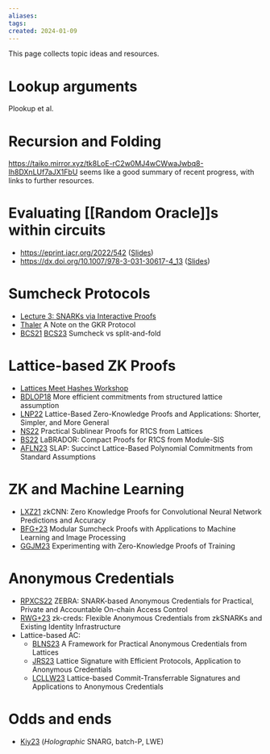 ```yaml
---
aliases: 
tags: 
created: 2024-01-09
---
```

This page collects topic ideas and resources.

# Lookup arguments
Plookup et al.

# Recursion and Folding
https://taiko.mirror.xyz/tk8LoE-rC2w0MJ4wCWwaJwbq8-Ih8DXnLUf7aJX1FbU seems like a good summary of recent progress, with links to further resources.

# Evaluating [[Random Oracle]]s within circuits
- https://eprint.iacr.org/2022/542 ([Slides](https://iacr.org/submit/files/slides/2023/eurocrypt/eurocrypt2023/170/slides.pdf))
- https://dx.doi.org/10.1007/978-3-031-30617-4_13 ([Slides](https://iacr.org/submit/files/slides/2023/eurocrypt/eurocrypt2023/284/slides.pdf))

# Sumcheck Protocols
- [Lecture 3: SNARKs via Interactive Proofs](https://zk-learning.org/assets/lecture4.pdf)
- [Thaler](https://people.cs.georgetown.edu/jthaler/GKRNote.pdf) A Note on the GKR Protocol
- [BCS21](https://eprint.iacr.org/2021/333.pdf) [BCS23](https://eprint.iacr.org/2023/930.pdf)  Sumcheck vs split-and-fold

# Lattice-based ZK Proofs
- [Lattices Meet Hashes Workshop](https://lattices-meet-hashes23.epfl.ch/program.html)
- [BDLOP18](https://eprint.iacr.org/2022/284.pdf) More efficient commitments from structured lattice assumption
- [LNP22](https://eprint.iacr.org/2022/284.pdf) Lattice-Based Zero-Knowledge Proofs and Applications: Shorter, Simpler, and More General
- [NS22](https://eprint.iacr.org/2022/1048.pdf) Practical Sublinear Proofs for R1CS from Lattices
- [BS22](https://eprint.iacr.org/2022/1341.pdf) LaBRADOR: Compact Proofs for R1CS from Module-SIS
- [AFLN23](https://eprint.iacr.org/2023/1469.pdf) SLAP: Succinct Lattice-Based Polynomial Commitments from Standard Assumptions

# ZK and Machine Learning
- [LXZ21](https://eprint.iacr.org/2021/673.pdf) zkCNN: Zero Knowledge Proofs for Convolutional Neural Network Predictions and Accuracy
- [BFG+23](https://eprint.iacr.org/2023/1342.pdf) Modular Sumcheck Proofs with Applications to Machine Learning and Image Processing
- [GGJM23](https://eprint.iacr.org/2023/1345.pdf) Experimenting with Zero-Knowledge Proofs of Training

# Anonymous Credentials
- [RPXCS22](https://eprint.iacr.org/2022/1286.pdf) ZEBRA: SNARK-based Anonymous Credentials for Practical, Private and Accountable On-chain Access Control
- [RWG+23](https://eprint.iacr.org/2022/878.pdf) zk-creds: Flexible Anonymous Credentials from zkSNARKs and Existing Identity Infrastructure
- Lattice-based AC:
  - [BLNS23](https://eprint.iacr.org/2023/560.pdf) A Framework for Practical Anonymous Credentials from Lattices
  - [JRS23](https://eprint.iacr.org/2022/509.pdf) Lattice Signature with Efficient Protocols, Application to Anonymous Credentials
  - [LCLLW23](https://eprint.iacr.org/2023/766.pdf) Lattice-based Commit-Transferrable Signatures and Applications to Anonymous Credentials

# Odds and ends
- [Kiy23](https://doi.org/10.1007/978-3-031-48621-0_12) (*Holographic* SNARG, batch-P, LWE)